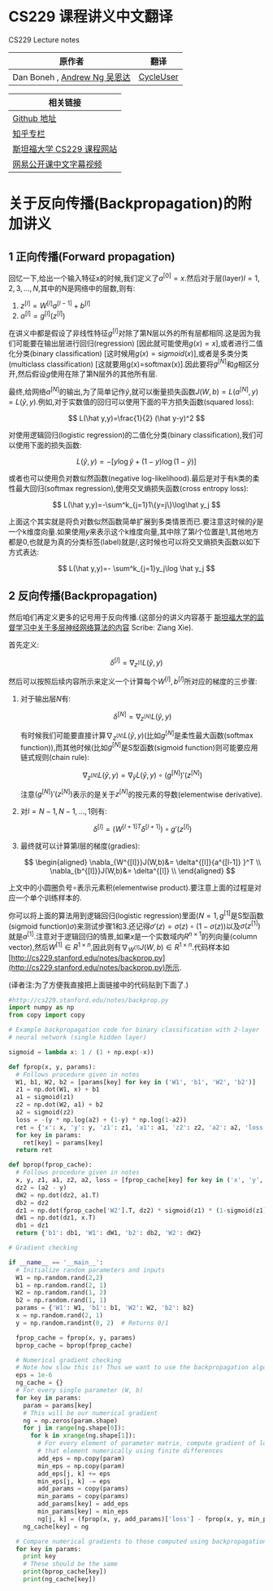 # CS229 课程讲义中文翻译
CS229 Lecture notes

|原作者|翻译|
|---|---|
|Dan Boneh , [Andrew Ng  吴恩达](http://www.andrewng.org/)|[CycleUser](https://www.zhihu.com/people/cycleuser/columns)|


|相关链接|
|---|
|[Github 地址](https://github.com/Kivy-CN/Stanford-CS-229-CN)|
|[知乎专栏](https://zhuanlan.zhihu.com/MachineLearn)|
|[斯坦福大学 CS229 课程网站](http://cs229.stanford.edu/)|
|[网易公开课中文字幕视频](http://open.163.com/movie/2008/1/M/C/M6SGF6VB4_M6SGHFBMC.html)|


# 关于反向传播(Backpropagation)的附加讲义

## 1 正向传播(Forward propagation)

回忆一下,给出一个输入特征x的时候,我们定义了$a^{[0]}=x$.然后对于层(layer)$l=1,2,3,...,N$,其中的N是网络中的层数,则有:

1. $z^{[l]}=W^{[l]}a^{[l-1]}+b^{[l]}$
2. $a^{[l]}=g^{[l]}(z^{[l]})$

在讲义中都是假设了非线性特征$g^{[l]}$对除了第N层以外的所有层都相同.这是因为我们可能要在输出层进行回归(regression) [因此就可能使用$g(x)=x$],或者进行二值化分类(binary classification) [这时候用$g(x)=sigmoid(x)$],或者是多类分类(multiclass classification) [这就要用g(x)=softmax(x)].因此要将$g^{[N]}$和$g$相区分开,然后假设$g$使用在除了第N层外的其他所有层.

最终,给网络$a^{[N]}$的输出,为了简单记作$\hat y$,就可以衡量损失函数$J(W,b)=L(a^{[N]},y)=L(\hat y,y)$.例如,对于实数值的回归可以使用下面的平方损失函数(squared loss):

$$
L(\hat y,y)=\frac{1}{2} (\hat y-y)^2
$$

对使用逻辑回归(logistic regression)的二值化分类(binary classification),我们可以使用下面的损失函数:

$$
L(\hat y,y) =-[y\log \hat y+(1-y)\log(1-\hat y)]
$$

或者也可以使用负对数似然函数(negative log-likelihood).最后是对于有k类的柔性最大回归(softmax regression),使用交叉熵损失函数(cross entropy loss):

$$
L(\hat y,y)=-\sum^k_{j=1}1\{y=j\}\log\hat y_j
$$

上面这个其实就是将负对数似然函数简单扩展到多类情景而已.要注意这时候的$\hat y$是一个k维度向量.如果使用$y$来表示这个k维度向量,其中除了第$l$个位置是1,其他地方都是0,也就是为真的分类标签(label)就是$l$,这时候也可以将交叉熵损失函数以如下方式表达:

$$
L(\hat y,y)=- \sum^k_{j=1}y_j\log \hat y_j
$$

## 2 反向传播(Backpropagation)

然后咱们再定义更多的记号用于反向传播.(这部分的讲义内容基于 [斯坦福大学的监督学习中关于多层神经网络算法的内容](http://ufldl.stanford.edu/tutorial/supervised/MultiLayerNeuralNetworks/)
Scribe: Ziang Xie).

首先定义:

$$
\delta ^{[l]} =\nabla _{z^{[l]}}L(\hat y,y)
$$

然后可以按照后续内容所示来定义一个计算每个$W^{[l]},b^{[l]}$所对应的梯度的三步骤:

1. 对于输出层$N$有:
   
   $$
   \delta ^{[N]} =\nabla _{z^{[N]}}L(\hat y,y)
   $$

   有时候我们可能要直接计算$\nabla _{z^{[N]}}L(\hat y,y)$(比如$g^{[N]}$是柔性最大函数(softmax function)),而其他时候(比如$g^{[N]}$是S型函数(sigmoid function)则可能要应用链式规则(chain rule):

   $$
   \nabla _{z^{[N]}}L(\hat y,y)= \nabla _{\hat y}L(\hat y,y) \circ (g^{[N]})'(z^{[N]})
   $$

   注意$(g^{[N]})'(z^{[N]})$表示的是关于$z^{[N]}$的按元素的导数(elementwise derivative).

2. 对$l=N-1,N-1,...,1$则有:
   
   $$
   \delta^{[l]} = ( {W^{[l+1]}}^T \delta^{[l+1]} )  \circ g' ( z^{[l]}  )
   $$

3. 最终就可以计算第$l$层的梯度(gradies):
   
   $$
   \begin{aligned}
    \nabla_{W^{[l]}}J(W,b)&= \delta^{[l]}{a^{[l-1]}  }^T  \\
    \nabla_{b^{[l]}}J(W,b)&= \delta^{[l]}    \\
   \end{aligned}
   $$

上文中的小圆圈负号$\circ$表示元素积(elementwise product).要注意上面的过程是对应一个单个训练样本的.

你可以将上面的算法用到逻辑回归(logistic regression)里面($N=1,g^{[1]}$是S型函数(sigmoid function)$\sigma$)来测试步骤1和3.还记得$\sigma'(z)=\sigma(z)\circ (1-\sigma(z))$以及$\sigma(z^{[1]})$就是$a^{[1]}$.注意对于逻辑回归的情景,如果$x$是一个实数域内$R^{n\times 1}$的列向量(column vector),然后$W^{[1]}\in R^{1\times n}$,因此则有$\nabla_{W^{[1]}}J(W,b)\in R^{1\times n}$.代码样本如[http://cs229.stanford.edu/notes/backprop.py](http://cs229.stanford.edu/notes/backprop.py)所示.

(译者注:为了方便我直接把上面链接中的代码贴到下面了.)


```Python
#http://cs229.stanford.edu/notes/backprop.py
import numpy as np
from copy import copy

# Example backpropagation code for binary classification with 2-layer
# neural network (single hidden layer)

sigmoid = lambda x: 1 / (1 + np.exp(-x))

def fprop(x, y, params):
  # Follows procedure given in notes
  W1, b1, W2, b2 = [params[key] for key in ('W1', 'b1', 'W2', 'b2')]
  z1 = np.dot(W1, x) + b1
  a1 = sigmoid(z1)
  z2 = np.dot(W2, a1) + b2
  a2 = sigmoid(z2)
  loss = -(y * np.log(a2) + (1-y) * np.log(1-a2))
  ret = {'x': x, 'y': y, 'z1': z1, 'a1': a1, 'z2': z2, 'a2': a2, 'loss': loss}
  for key in params:
    ret[key] = params[key]
  return ret

def bprop(fprop_cache):
  # Follows procedure given in notes
  x, y, z1, a1, z2, a2, loss = [fprop_cache[key] for key in ('x', 'y', 'z1', 'a1', 'z2', 'a2', 'loss')]
  dz2 = (a2 - y)
  dW2 = np.dot(dz2, a1.T)
  db2 = dz2
  dz1 = np.dot(fprop_cache['W2'].T, dz2) * sigmoid(z1) * (1-sigmoid(z1))
  dW1 = np.dot(dz1, x.T)
  db1 = dz1
  return {'b1': db1, 'W1': dW1, 'b2': db2, 'W2': dW2}

# Gradient checking

if __name__ == '__main__':
  # Initialize random parameters and inputs
  W1 = np.random.rand(2,2)
  b1 = np.random.rand(2, 1)
  W2 = np.random.rand(1, 2)
  b2 = np.random.rand(1, 1)
  params = {'W1': W1, 'b1': b1, 'W2': W2, 'b2': b2}
  x = np.random.rand(2, 1)
  y = np.random.randint(0, 2)  # Returns 0/1

  fprop_cache = fprop(x, y, params)
  bprop_cache = bprop(fprop_cache)

  # Numerical gradient checking
  # Note how slow this is! Thus we want to use the backpropagation algorithm instead.
  eps = 1e-6
  ng_cache = {}
  # For every single parameter (W, b)
  for key in params:
    param = params[key]
    # This will be our numerical gradient
    ng = np.zeros(param.shape)
    for j in range(ng.shape[0]):
      for k in xrange(ng.shape[1]):
        # For every element of parameter matrix, compute gradient of loss wrt
        # that element numerically using finite differences
        add_eps = np.copy(param)
        min_eps = np.copy(param)
        add_eps[j, k] += eps
        min_eps[j, k] -= eps
        add_params = copy(params)
        min_params = copy(params)
        add_params[key] = add_eps
        min_params[key] = min_eps
        ng[j, k] = (fprop(x, y, add_params)['loss'] - fprop(x, y, min_params)['loss']) / (2 * eps)
    ng_cache[key] = ng

  # Compare numerical gradients to those computed using backpropagation algorithm
  for key in params:
    print key
    # These should be the same
    print(bprop_cache[key])
    print(ng_cache[key])
```
